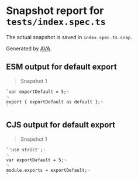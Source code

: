 # Snapshot report for `tests/index.spec.ts`

The actual snapshot is saved in `index.spec.ts.snap`.

Generated by [AVA](https://avajs.dev).

## ESM output for default export

> Snapshot 1

    `var exportDefault = 5;␊
    ␊
    export { exportDefault as default };␊
    `

## CJS output for default export

> Snapshot 1

    `'use strict';␊
    ␊
    var exportDefault = 5;␊
    ␊
    module.exports = exportDefault;␊
    `
